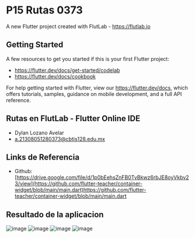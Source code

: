 # P15 Rutas 0373

A new Flutter project created with FlutLab - https://flutlab.io

## Getting Started

A few resources to get you started if this is your first Flutter project:

- https://flutter.dev/docs/get-started/codelab
- https://flutter.dev/docs/cookbook

For help getting started with Flutter, view our
https://flutter.dev/docs, which offers tutorials,
samples, guidance on mobile development, and a full API reference.

## Rutas en FlutLab - Flutter Online IDE
- Dylan Lozano Avelar
- a.21308051280373@cbtis128.edu.mx

## Links de Referencia
- Github: [https://drive.google.com/file/d/1p0bEehsZnFB0TvBkwz6rbJE8oyVkbv23/view](https://github.com/flutter-teacher/container-widget/blob/main/main.dart)https://github.com/flutter-teacher/container-widget/blob/main/main.dart

## Resultado de la aplicacion
![image](https://github.com/DylanLozanoAvelar/P15-Rutas-Lozano0373/assets/143743272/06e33724-4dab-4a81-8b12-ad73319c360a)
![image](https://github.com/DylanLozanoAvelar/P15-Rutas-Lozano0373/assets/143743272/3cfbfffc-e7d5-437a-bbff-4667f7a9b52a)
![image](https://github.com/DylanLozanoAvelar/P15-Rutas-Lozano0373/assets/143743272/13d50a27-2b13-4b8a-a270-9718675dd3a5)
![image](https://github.com/DylanLozanoAvelar/P15-Rutas-Lozano0373/assets/143743272/46fd061c-44d1-49e0-963c-21365cbae8cb)





